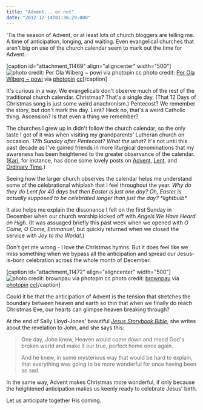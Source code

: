 ```yaml
---
title: "Advent... or not"
date: "2012-12-14T01:36:29.000"
---
```


'Tis the season of Advent, or at least lots of church bloggers are telling me. A time of anticipation, longing, and waiting. Even evangelical churches that aren't big on use of the church calendar seem to mark out the time for Advent.

\[caption id="attachment\_11469" align="aligncenter" width="500"\]![photo credit: Per Ola Wiberg ~ powi via photopin cc](http://chrishubbs.com/wordpress/wp-content/uploads/2012/12/medium_2081228827.jpg) photo credit: [Per Ola Wiberg ~ powi](http://www.flickr.com/photos/powi/2081228827/) via [photopin](http://photopin.com) [cc](http://creativecommons.org/licenses/by/2.0/)\[/caption\]

It's curious in a way. We evangelicals don't observe much of the rest of the traditional church calendar. Christmas? That's a single day. (That 12 Days of Christmas song is just some weird anachronism.) Pentecost? We remember the story, but don't mark the day. Lent? Heck no, that's a weird Catholic thing. Ascension? Is that even a thing we remember?

The churches I grew up in didn't follow the church calendar, so the only taste I got of it was when visiting my grandparents' Lutheran church on occasion. _17th Sunday after Pentecost? What the what?_ It's not until this past decade as I've gained friends in more liturgical denominations that my awareness has been heightened to the greater observance of the calendar. ([Kari](http://throughaglass.net), for instance, has done some lovely posts on [Advent](http://throughaglass.net/archives/2012/12/02/advent-i-preparing/), [Lent](http://throughaglass.net/archives/2012/02/29/habits/), and [Ordinary Time](http://throughaglass.net/archives/2009/06/11/an-elephants-faithful-one-hundred-percent/).)

Seeing how the larger church observes the calendar helps me understand some of the celebrational whiplash that I feel throughout the year. _Why do they do Lent for 40 days but then Easter is just one day? Oh, Easter is actually supposed to be celebrated longer than just the day? \*lightbulb\*_

It also helps me explain the dissonance I felt on the first Sunday in December when our church worship kicked off with _Angels We Have Heard on High_. (It was assuaged briefly this past week when we opened with _O Come, O Come, Emmanuel_, but quickly returned when we closed the service with _Joy to the World!_.)

Don't get me wrong - I love the Christmas hymns. But it does feel like we miss something when we bypass all the anticipation and spread our Jesus-is-born celebration across the whole month of December.

\[caption id="attachment\_11472" align="aligncenter" width="500"\]![photo credit: brownpau via photopin cc](http://chrishubbs.com/wordpress/wp-content/uploads/2012/12/medium_4162736781.jpg) photo credit: [brownpau](http://www.flickr.com/photos/brownpau/4162736781/) via [photopin](http://photopin.com) [cc](http://creativecommons.org/licenses/by/2.0/)\[/caption\]

Could it be that the anticipation of Advent is the tension that stretches the boundary between heaven and earth so thin that when we finally do reach Christmas Eve, our hearts can glimpse heaven breaking through?

At the end of Sally Lloyd-Jones' beautiful _[Jesus Storybook Bible](http://www.amazon.com/gp/product/0310708257/ref=as_li_ss_tl?ie=UTF8&camp=1789&creative=390957&creativeASIN=0310708257&linkCode=as2&tag=chrishubbs-20)_, she writes about the revelation to John, and she says this:

> One day, John knew, Heaven would come down and mend God's broken world and make it our true, perfect home once again.
> 
> And he knew, in some mysterious way that would be hard to explain, that everything was going to be more wonderful for once having been so sad.

In the same way, Advent makes Christmas more wonderful, if only because the heightened anticipation makes us keenly ready to celebrate Jesus' birth.

Let us anticipate together His coming.
